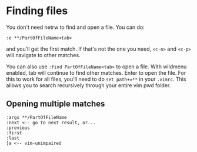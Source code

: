 # Finding files

You don't need netrw to find and open a file. You can do:
```
:e **/PartOfFileName<tab>
```
and you'll get the first match. If that's not the one you need, `<c-n>` and `<c-p>` will navigate to other matches.

You can also use `:find PartOfFileName<tab>` to open a file. With wildmenu enabled, tab will continue to find other matches. Enter to open the file. For this to work for all files, you'll need to do `set path+=**` in your `.vimrc`. This allows you to search recursively through your entire vim pwd folder.

## Opening multiple matches

```
:args **/PartOfFileName
:next <-- go to next result, or...
:previous
:first
:last
]a <-- vim-unimpaired
```
